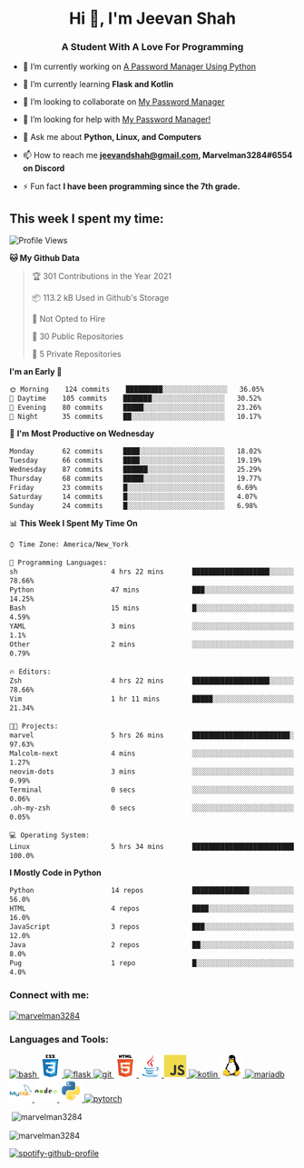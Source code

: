 <h1 align="center">Hi 👋, I'm Jeevan Shah</h1>
<h3 align="center">A Student With A Love For Programming</h3>

- 🔭 I’m currently working on [A Password Manager Using Python](https://github.com/marvelman3284/Python-Password-Manager)

- 🌱 I’m currently learning **Flask and Kotlin**

- 👯 I’m looking to collaborate on [My Password Manager](https://github.com/marvelman3284/Python-Password-Manager)

- 🤝 I’m looking for help with [My Password Manager!](https://github.com/marvelman3284/Python-Password-Manager)

- 💬 Ask me about **Python, Linux, and Computers**

- 📫 How to reach me **jeevandshah@gmail.com, Marvelman3284#6554 on Discord**

- ⚡ Fun fact **I have been programming since the 7th grade.**

## This week I spent my time:

<!--START_SECTION:waka-->
![Profile Views](http://img.shields.io/badge/Profile%20Views-0-blue)

**🐱 My Github Data** 

> 🏆 301 Contributions in the Year 2021
 > 
> 📦 113.2 kB Used in Github's Storage 
 > 
> 🚫 Not Opted to Hire
 > 
> 📜 30 Public Repositories 
 > 
> 🔑 5 Private Repositories  
 > 
**I'm an Early 🐤** 

```text
🌞 Morning    124 commits    █████████░░░░░░░░░░░░░░░░   36.05% 
🌆 Daytime    105 commits    ███████░░░░░░░░░░░░░░░░░░   30.52% 
🌃 Evening    80 commits     █████░░░░░░░░░░░░░░░░░░░░   23.26% 
🌙 Night      35 commits     ██░░░░░░░░░░░░░░░░░░░░░░░   10.17%

```
📅 **I'm Most Productive on Wednesday** 

```text
Monday       62 commits     ████░░░░░░░░░░░░░░░░░░░░░   18.02% 
Tuesday      66 commits     ████░░░░░░░░░░░░░░░░░░░░░   19.19% 
Wednesday    87 commits     ██████░░░░░░░░░░░░░░░░░░░   25.29% 
Thursday     68 commits     █████░░░░░░░░░░░░░░░░░░░░   19.77% 
Friday       23 commits     █░░░░░░░░░░░░░░░░░░░░░░░░   6.69% 
Saturday     14 commits     █░░░░░░░░░░░░░░░░░░░░░░░░   4.07% 
Sunday       24 commits     █░░░░░░░░░░░░░░░░░░░░░░░░   6.98%

```


📊 **This Week I Spent My Time On** 

```text
⌚︎ Time Zone: America/New_York

💬 Programming Languages: 
sh                       4 hrs 22 mins       ███████████████████░░░░░░   78.66% 
Python                   47 mins             ███░░░░░░░░░░░░░░░░░░░░░░   14.25% 
Bash                     15 mins             █░░░░░░░░░░░░░░░░░░░░░░░░   4.59% 
YAML                     3 mins              ░░░░░░░░░░░░░░░░░░░░░░░░░   1.1% 
Other                    2 mins              ░░░░░░░░░░░░░░░░░░░░░░░░░   0.79%

🔥 Editors: 
Zsh                      4 hrs 22 mins       ███████████████████░░░░░░   78.66% 
Vim                      1 hr 11 mins        █████░░░░░░░░░░░░░░░░░░░░   21.34%

🐱‍💻 Projects: 
marvel                   5 hrs 26 mins       ████████████████████████░   97.63% 
Malcolm-next             4 mins              ░░░░░░░░░░░░░░░░░░░░░░░░░   1.27% 
neovim-dots              3 mins              ░░░░░░░░░░░░░░░░░░░░░░░░░   0.99% 
Terminal                 0 secs              ░░░░░░░░░░░░░░░░░░░░░░░░░   0.06% 
.oh-my-zsh               0 secs              ░░░░░░░░░░░░░░░░░░░░░░░░░   0.05%

💻 Operating System: 
Linux                    5 hrs 34 mins       █████████████████████████   100.0%

```

**I Mostly Code in Python** 

```text
Python                   14 repos            ██████████████░░░░░░░░░░░   56.0% 
HTML                     4 repos             ████░░░░░░░░░░░░░░░░░░░░░   16.0% 
JavaScript               3 repos             ███░░░░░░░░░░░░░░░░░░░░░░   12.0% 
Java                     2 repos             ██░░░░░░░░░░░░░░░░░░░░░░░   8.0% 
Pug                      1 repo              █░░░░░░░░░░░░░░░░░░░░░░░░   4.0%

```



<!--END_SECTION:waka-->

<h3 align="left">Connect with me:</h3>
<p align="left">
<a href="https://twitter.com/marvelman3284" target="blank"><img align="center" src="https://cdn.jsdelivr.net/npm/simple-icons@3.0.1/icons/twitter.svg" alt="marvelman3284" height="30" width="40" /></a>
</p>

<h3 align="left">Languages and Tools:</h3>
<p align="left"> <a href="https://www.gnu.org/software/bash/" target="_blank"> <img src="https://www.vectorlogo.zone/logos/gnu_bash/gnu_bash-icon.svg" alt="bash" width="40" height="40"/> </a> <a href="https://www.w3schools.com/css/" target="_blank"> <img src="https://raw.githubusercontent.com/devicons/devicon/master/icons/css3/css3-original-wordmark.svg" alt="css3" width="40" height="40"/> </a> <a href="https://flask.palletsprojects.com/" target="_blank"> <img src="https://www.vectorlogo.zone/logos/pocoo_flask/pocoo_flask-icon.svg" alt="flask" width="40" height="40"/> </a> <a href="https://git-scm.com/" target="_blank"> <img src="https://www.vectorlogo.zone/logos/git-scm/git-scm-icon.svg" alt="git" width="40" height="40"/> </a> <a href="https://www.w3.org/html/" target="_blank"> <img src="https://raw.githubusercontent.com/devicons/devicon/master/icons/html5/html5-original-wordmark.svg" alt="html5" width="40" height="40"/> </a> <a href="https://www.java.com" target="_blank"> <img src="https://raw.githubusercontent.com/devicons/devicon/master/icons/java/java-original.svg" alt="java" width="40" height="40"/> </a> <a href="https://developer.mozilla.org/en-US/docs/Web/JavaScript" target="_blank"> <img src="https://raw.githubusercontent.com/devicons/devicon/master/icons/javascript/javascript-original.svg" alt="javascript" width="40" height="40"/> </a> <a href="https://kotlinlang.org" target="_blank"> <img src="https://www.vectorlogo.zone/logos/kotlinlang/kotlinlang-icon.svg" alt="kotlin" width="40" height="40"/> </a> <a href="https://www.linux.org/" target="_blank"> <img src="https://raw.githubusercontent.com/devicons/devicon/master/icons/linux/linux-original.svg" alt="linux" width="40" height="40"/> </a> <a href="https://mariadb.org/" target="_blank"> <img src="https://www.vectorlogo.zone/logos/mariadb/mariadb-icon.svg" alt="mariadb" width="40" height="40"/> </a> <a href="https://www.mysql.com/" target="_blank"> <img src="https://raw.githubusercontent.com/devicons/devicon/master/icons/mysql/mysql-original-wordmark.svg" alt="mysql" width="40" height="40"/> </a> <a href="https://nodejs.org" target="_blank"> <img src="https://raw.githubusercontent.com/devicons/devicon/master/icons/nodejs/nodejs-original-wordmark.svg" alt="nodejs" width="40" height="40"/> </a> <a href="https://www.python.org" target="_blank"> <img src="https://raw.githubusercontent.com/devicons/devicon/master/icons/python/python-original.svg" alt="python" width="40" height="40"/> </a> <a href="https://pytorch.org/" target="_blank"> <img src="https://www.vectorlogo.zone/logos/pytorch/pytorch-icon.svg" alt="pytorch" width="40" height="40"/> </a> </p>


<p>&nbsp;<img align="center" src="https://github-readme-stats.vercel.app/api?username=marvelman3284&show_icons=true&locale=en&theme=blue-green" alt="marvelman3284" /></p>

<p><img align="center" src="https://github-readme-streak-stats.herokuapp.com/?user=marvelman3284&theme=blue-green" alt="marvelman3284" /></p>


[![spotify-github-profile](https://spotify-github-profile.vercel.app/api/view?uid=lp0lvf5zzesrwq2hdzmfnkjsq&cover_image=true&theme=default)](https://github.com/kittinan/spotify-github-profile)

